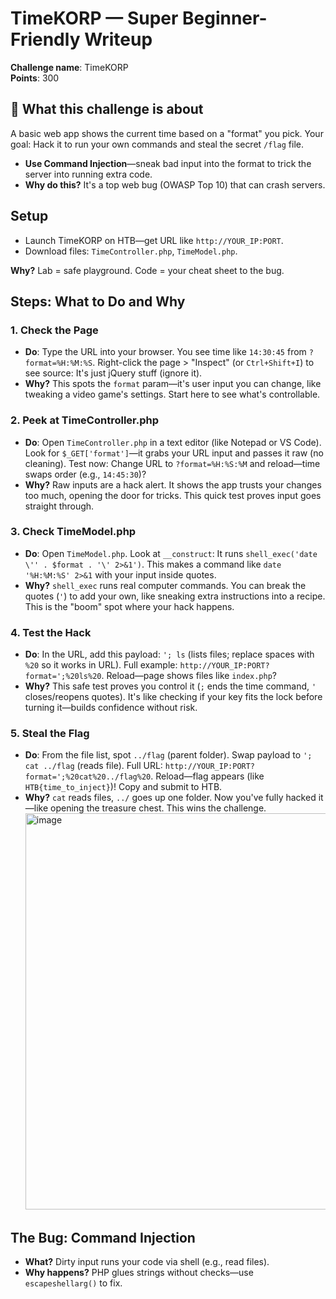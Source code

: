 # TimeKORP — Super Beginner-Friendly Writeup

**Challenge name**: TimeKORP  
**Points**: 300

## 🧠 What this challenge is about
A basic web app shows the current time based on a "format" you pick. Your goal: Hack it to run your own commands and steal the secret `/flag` file.  
- **Use Command Injection**—sneak bad input into the format to trick the server into running extra code.  
- **Why do this?** It's a top web bug (OWASP Top 10) that can crash servers.

## Setup
- Launch TimeKORP on HTB—get URL like `http://YOUR_IP:PORT`.  
- Download files: `TimeController.php`, `TimeModel.php`.  

**Why?** Lab = safe playground. Code = your cheat sheet to the bug.

## Steps: What to Do and Why

### 1. Check the Page
- **Do**: Type the URL into your browser. You see time like `14:30:45` from `?format=%H:%M:%S`. Right-click the page > "Inspect" (or `Ctrl+Shift+I`) to see source: It's just jQuery stuff (ignore it).  
- **Why?** This spots the `format` param—it's user input you can change, like tweaking a video game's settings. Start here to see what's controllable.

### 2. Peek at TimeController.php
- **Do**: Open `TimeController.php` in a text editor (like Notepad or VS Code). Look for `$_GET['format']`—it grabs your URL input and passes it raw (no cleaning). Test now: Change URL to `?format=%H:%S:%M` and reload—time swaps order (e.g., `14:45:30`)?  
- **Why?** Raw inputs are a hack alert. It shows the app trusts your changes too much, opening the door for tricks. This quick test proves input goes straight through.

### 3. Check TimeModel.php
- **Do**: Open `TimeModel.php`. Look at `__construct`: It runs `shell_exec('date \'' . $format . '\' 2>&1')`. This makes a command like `date '%H:%M:%S' 2>&1` with your input inside quotes.  
- **Why?** `shell_exec` runs real computer commands. You can break the quotes (`'`) to add your own, like sneaking extra instructions into a recipe. This is the "boom" spot where your hack happens.

### 4. Test the Hack
- **Do**: In the URL, add this payload: `'; ls` (lists files; replace spaces with `%20` so it works in URL). Full example: `http://YOUR_IP:PORT?format=';%20ls%20`. Reload—page shows files like `index.php`?  
- **Why?** This safe test proves you control it (`;` ends the time command, `'` closes/reopens quotes). It's like checking if your key fits the lock before turning it—builds confidence without risk.

### 5. Steal the Flag
- **Do**: From the file list, spot `../flag` (parent folder). Swap payload to `'; cat ../flag` (reads file). Full URL: `http://YOUR_IP:PORT?format=';%20cat%20../flag%20`. Reload—flag appears (like `HTB{time_to_inject}`)! Copy and submit to HTB.  
- **Why?** `cat` reads files, `../` goes up one folder. Now you've fully hacked it—like opening the treasure chest. This wins the challenge.<img width="1803" height="634" alt="image" src="https://github.com/user-attachments/assets/68e5248a-bbcd-4fb5-811a-56d36549d8e4" />


## The Bug: Command Injection
- **What?** Dirty input runs your code via shell (e.g., read files).  
- **Why happens?** PHP glues strings without checks—use `escapeshellarg()` to fix.
